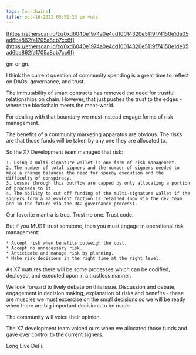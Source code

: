 ```yaml
---
tags: [on-chains]
title: oct-16-2022 05:52:23 pm +utc
---
```


[https://etherscan.io/tx/0xd6040e1974a0e4cd10014320e5119f74150e1de05ad6ba862fa1705a8cb7cc6f](https://etherscan.io/tx/0xd6040e1974a0e4cd10014320e5119f74150e1de05ad6ba862fa1705a8cb7cc6f)

gm or gn.

I think the current question of community spending is a great time to reflect on DAOs, governance, and trust.

The immutability of smart contracts has removed the need for trustful relationships on chain. However, that just pushes the trust to the edges - where the blockchain meets the meat-world.

For dealing with that boundary we must instead engage forms of risk management.

The benefits of a community marketing apparatus are obvious.
The risks are that those funds will be taken by any one they are allocated to.

So the X7 Development team managed that risk:

    1. Using a multi-signature wallet is one form of risk management.
    2. The number of total signers and the number of signers needed to make a change balances the need for speedy execution and the difficulty of conspiracy.
    3. Losses through this outflow are capped by only allocating a portion of proceeds to it.
    4. The ability to cut off funding of the multi-signature wallet if the signers form a malevolent faction is retained (now via the dev team and in the future via the DAO governance process).

Our favorite mantra is true. Trust no one. Trust code.

But if you MUST trust someone, then you must engage in operational risk management:

    * Accept risk when benefits outweigh the cost.
    * Accept no unnecessary risk.
    * Anticipate and manage risk by planning.
    * Make risk decisions in the right time at the right level.

As X7 matures there will be some processes which can be codified, deployed, and executed upon in a trustless manner.

We look forward to lively debate on this issue. Discussion and debate, engagement in decision making, explanation of risks and benefits - these are muscles we must excercise on the small decisions so we will be ready when there are big important decisions to be made.

The community will voice their opinion.

The X7 development team voiced ours when we allocated those funds and gave over control to the current signers.

Long Live DeFi.
